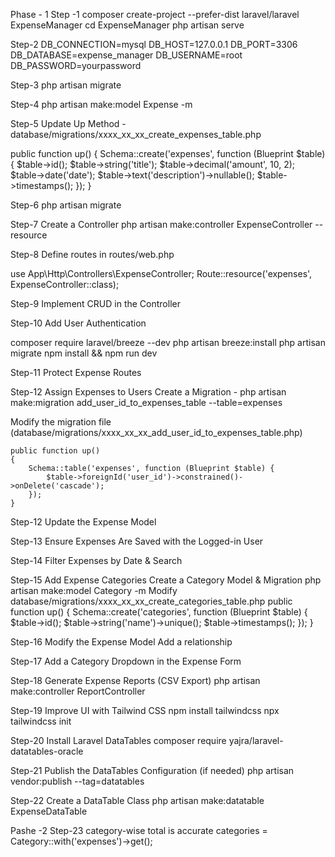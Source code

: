 Phase - 1
Step -1 
composer create-project --prefer-dist laravel/laravel ExpenseManager
cd ExpenseManager
php artisan serve


Step-2
DB_CONNECTION=mysql
DB_HOST=127.0.0.1
DB_PORT=3306
DB_DATABASE=expense_manager
DB_USERNAME=root
DB_PASSWORD=yourpassword

Step-3
php artisan migrate

Step-4
php artisan make:model Expense -m

Step-5
Update Up Method - database/migrations/xxxx_xx_xx_create_expenses_table.php

public function up()
{
    Schema::create('expenses', function (Blueprint $table) {
        $table->id();
        $table->string('title');
        $table->decimal('amount', 10, 2);
        $table->date('date');
        $table->text('description')->nullable();
        $table->timestamps();
    });
}

Step-6
php artisan migrate

Step-7
Create a Controller
php artisan make:controller ExpenseController --resource

Step-8
Define routes in routes/web.php

use App\Http\Controllers\ExpenseController;
Route::resource('expenses', ExpenseController::class);


Step-9
Implement CRUD in the Controller

Step-10
Add User Authentication

composer require laravel/breeze --dev
php artisan breeze:install
php artisan migrate
npm install && npm run dev


Step-11
Protect Expense Routes

Step-12
Assign Expenses to Users
 Create a Migration  - php artisan make:migration add_user_id_to_expenses_table --table=expenses

Modify the migration file (database/migrations/xxxx_xx_xx_add_user_id_to_expenses_table.php)

    public function up()
    {
        Schema::table('expenses', function (Blueprint $table) {
            $table->foreignId('user_id')->constrained()->onDelete('cascade');
        });
    }


Step-12
Update the Expense Model

Step-13
Ensure Expenses Are Saved with the Logged-in User

Step-14
Filter Expenses by Date & Search

Step-15
Add Expense Categories
 Create a Category Model & Migration
   php artisan make:model Category -m
       Modify database/migrations/xxxx_xx_xx_create_categories_table.php
              public function up()
                {
                    Schema::create('categories', function (Blueprint $table) {
                        $table->id();
                        $table->string('name')->unique();
                        $table->timestamps();
                    });
                }


Step-16
Modify the Expense Model
  Add a relationship

Step-17
  Add a Category Dropdown in the Expense Form

Step-18
 Generate Expense Reports (CSV Export) 
  php artisan make:controller ReportController

Step-19
Improve UI with Tailwind CSS
    npm install tailwindcss
    npx tailwindcss init

Step-20
Install Laravel DataTables
    composer require yajra/laravel-datatables-oracle

Step-21
Publish the DataTables Configuration (if needed)
    php artisan vendor:publish --tag=datatables

Step-22
Create a DataTable Class
    php artisan make:datatable ExpenseDataTable



Pashe -2
Step-23
    category-wise total is accurate
        categories = Category::with('expenses')->get();
